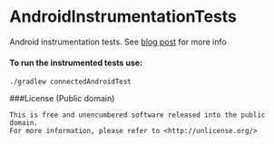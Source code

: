 # AndroidInstrumentationTests

Android instrumentation tests. 
See [blog post](https://medium.com/@yair.kukielka/idlingresource-dagger-and-junit-rules-198e3ae791ff) for more info

#### To run the instrumented tests use:
`./gradlew connectedAndroidTest`


###License (Public domain)

    This is free and unencumbered software released into the public domain. 
    For more information, please refer to <http://unlicense.org/>